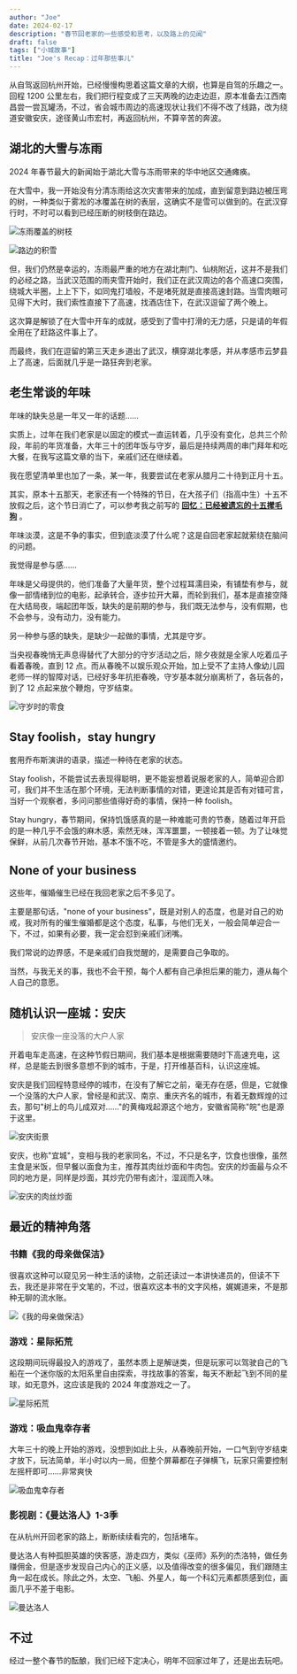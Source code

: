 ```yaml
---
author: "Joe"
date: 2024-02-17
description: "春节回老家的一些感受和思考，以及路上的见闻"
draft: false
tags: ["小城故事"]
title: "Joe's Recap：过年那些事儿"
---
```


从自驾返回杭州开始，已经慢慢构思着这篇文章的大纲，也算是自驾的乐趣之一。回程 1200 公里左右，我们把行程变成了三天两晚的边走边逛，原本准备去江西南昌尝一尝瓦罐汤，不过，省会城市周边的高速现状让我们不得不改了线路，改为绕道安徽安庆，途径黄山市宏村，再返回杭州，不算辛苦的奔波。

## 湖北的大雪与冻雨

2024 年春节最大的新闻始于湖北大雪与冻雨带来的华中地区交通瘫痪。

在大雪中，我一开始没有分清冻雨给这次灾害带来的加成，直到留意到路边被压弯的树，一种类似于雾凇的冰覆盖在树的表层，这确实不是雪可以做到的。在武汉穿行时，不时可以看到已经压断的树枝倒在路边。

![冻雨覆盖的树枝](/images/posts/chinese-new-year-2024-recap/image-0.webp)

![路边的积雪](/images/posts/chinese-new-year-2024-recap/image-8.webp)

但，我们仍然是幸运的，冻雨最严重的地方在湖北荆门、仙桃附近，这并不是我们的必经之路，当武汉范围的雨夹雪开始时，我们正在武汉周边的各个高速口突围，绕城大半圈，上上下下，如同鬼打墙般，不是堵死就是直接高速封路。当雪肉眼可见得下大时，我们索性直接下了高速，找酒店住下，在武汉逗留了两个晚上。

这次算是解锁了在大雪中开车的成就，感受到了雪中打滑的无力感，只是请的年假全用在了赶路这件事上了。

而最终，我们在逗留的第三天走乡道出了武汉，横穿湖北孝感，并从孝感市云梦县上了高速，后面就几乎是一路狂奔到老家。

## 老生常谈的年味

年味的缺失总是一年又一年的话题……

实质上，过年在我们老家是以固定的模式一直运转着，几乎没有变化，总共三个阶段，年前的年货准备，大年三十的团年饭与守岁，最后是持续两周的串门拜年和吃大餐，在我写这篇文章的当下，亲戚们还在继续着。

我在愿望清单里也加了一条，某一年，我要尝试在老家从腊月二十待到正月十五。

其实，原本十五那天，老家还有一个特殊的节日，在大孩子们（指高中生）十五不放假之后，这个节日消亡了，可以参考我之前写的 [**回忆：已经被遗忘的十五撵毛狗**](/posts/recap-yi-jing-bei-yi-wang-de-shi-wu-nian-mao-gou) 。

年味淡漠，这是不争的事实，但到底淡漠了什么呢？这是自回老家起就萦绕在脑间的问题。

我觉得是参与感……

年味是父母提供的，他们准备了大量年货，整个过程耳濡目染，有铺垫有参与，就像一部情绪到位的电影，起承转合，逐步拉开大幕，而轮到我们，基本是直接空降在大结局夜，端起团年饭，缺失的是前期的参与，我们既无法参与，没有假期，也不会参与，没有动力，没有能力。

另一种参与感的缺失，是缺少一起做的事情，尤其是守岁。

当央视春晚悄无声息得替代了大部分的守岁活动之后，除夕夜就是全家人吃着瓜子看着春晚，直到 12 点。而从春晚不以娱乐观众开始，加上受不了主持人像幼儿园老师一样的智障对话，已经好多年抗拒春晚，守岁基本就分崩离析了，各玩各的，到了 12 点起来放个鞭炮，守岁结束。

![守岁时的零食](/images/posts/chinese-new-year-2024-recap/image-1.webp)

## Stay foolish，stay hungry

套用乔布斯演讲的语录，描述一种待在老家的状态。

Stay foolish，不能尝试去表现得聪明，更不能妄想着说服老家的人，简单迎合即可，我们并不生活在那个环境，无法判断事情的对错，更遑论其是否有对错可言，当好一个观察者，多问问那些值得好奇的事情，保持一种 foolish。

Stay hungry，春节期间，保持饥饿感真的是一种难能可贵的节奏，随着过年开启的是一种几乎不会饿的麻木感，索然无味，浑浑噩噩，一顿接着一顿。为了让味觉保鲜，从前几次春节开始，基本不饿不吃，不管是多大的盛情邀约。

## None of your business

这些年，催婚催生已经在我回老家之后不多见了。

主要是那句话，"none of your business"，既是对别人的态度，也是对自己的劝戒，我对所有的催生催婚都是这个态度，私事，与他们无关，一般会简单迎合一下，不过，如果有必要，我一定会怼到亲戚们闭嘴。

我们常说的边界感，不是亲戚们自我觉醒的，是需要自己争取的。

当然，与我无关的事，我也不会干预，每个人都有自己承担后果的能力，遵从每个人自己的意愿。

## 随机认识一座城：安庆

> 安庆像一座没落的大户人家
> 

开着电车走高速，在这种节假日期间，我们基本是根据需要随时下高速充电，这样，总是能去到很多意想不到的城市，于是，打开维基百科，认识这座城。

安庆是我们回程特意经停的城市，在没有了解它之前，毫无存在感，但是，它就像一个没落的大户人家，曾经是和武汉、南京、重庆齐名的城市，有着无数辉煌的过去，那句"树上的鸟儿成双对……"的黄梅戏起源这个地方，安徽省简称"皖"也是源于这里。

![安庆街景](/images/posts/chinese-new-year-2024-recap/image-2.webp)

安庆，也称"宜城"，变相与我的老家同名，不过，不只是名字，饮食也很像，虽然主食是米饭，但早餐以面食为主，推荐其肉丝炒面和牛肉包。安庆的炒面最与众不同的地方是，同样是炒面，其炒完仍带有卤汁，湿润而入味。

![安庆的肉丝炒面](/images/posts/chinese-new-year-2024-recap/image-3.webp)

## 最近的精神角落

### 书籍《我的母亲做保洁》

很喜欢这种可以窥见另一种生活的读物，之前还读过一本讲快递员的，但读不下去，我还是非常在乎文笔的，不过，很喜欢这本书的文字风格，娓娓道来，不是那种无聊的流水账。

![《我的母亲做保洁》](/images/posts/chinese-new-year-2024-recap/image-4.webp)

### 游戏：星际拓荒

这段期间玩得最投入的游戏了，虽然本质上是解谜类，但是玩家可以驾驶自己的飞船在一个迷你版的太阳系里自由探索，寻找故事的答案，每天不断起飞到不同的星球，如无意外，这应该是我的 2024 年度游戏之一了。

![星际拓荒](/images/posts/chinese-new-year-2024-recap/image-5.webp)

### 游戏：吸血鬼幸存者

大年三十的晚上开始的游戏，没想到如此上头，从春晚前开始，一口气到守岁结束才放下，玩法简单，半小时以内一局，但整个屏幕都在子弹横飞，玩家只需要控制左摇杆即可……非常爽快

![吸血鬼幸存者](/images/posts/chinese-new-year-2024-recap/image-6.webp)

### 影视剧：《曼达洛人》1-3季

在从杭州开回老家的路上，断断续续看完的，包括堵车。

曼达洛人有种孤胆英雄的侠客感，游走四方，类似《巫师》系列的杰洛特，做任务赚佣金，但是逐步发现自己内心的正义感，以及值得改变的很多偏见，我们跟随主角一起在成长。除此之外，太空、飞船、外星人，每一个科幻元素都质感到位，画面几乎不差于电影。

![曼达洛人](/images/posts/chinese-new-year-2024-recap/image-7.webp)

## 不过

经过一整个春节的酝酿，我们已经下定决心，明年不回家过年了，还是出去玩吧。
